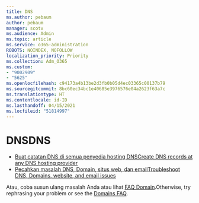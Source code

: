 ```yaml
---
title: DNS
ms.author: pebaum
author: pebaum
manager: scotv
ms.audience: Admin
ms.topic: article
ms.service: o365-administration
ROBOTS: NOINDEX, NOFOLLOW
localization_priority: Priority
ms.collection: Adm_O365
ms.custom:
- "9002909"
- "5625"
ms.openlocfilehash: c94173a4b13be2d3fb0b05d4ec03365c00137b79
ms.sourcegitcommit: 8bc60ec34bc1e40685e3976576e04a2623f63a7c
ms.translationtype: HT
ms.contentlocale: id-ID
ms.lasthandoff: 04/15/2021
ms.locfileid: "51814997"
---
```

# <a name="dns"></a><span data-ttu-id="2b8e8-102">DNS</span><span class="sxs-lookup"><span data-stu-id="2b8e8-102">DNS</span></span>

- [<span data-ttu-id="2b8e8-103">Buat catatan DNS di semua penyedia hosting DNS</span><span class="sxs-lookup"><span data-stu-id="2b8e8-103">Create DNS records at any DNS hosting provider</span></span>](https://docs.microsoft.com/microsoft-365/admin/get-help-with-domains/create-dns-records-at-any-dns-hosting-provider?view=o365-worldwide)
- [<span data-ttu-id="2b8e8-104">Pecahkan masalah DNS, Domain, situs web, dan email</span><span class="sxs-lookup"><span data-stu-id="2b8e8-104">Troubleshoot DNS, Domains, website, and email issues</span></span>](https://docs.microsoft.com/microsoft-365/admin/get-help-with-domains/find-and-fix-issues?view=o365-worldwide)

<span data-ttu-id="2b8e8-105">Atau, coba susun ulang masalah Anda atau lihat [FAQ Domain](https://docs.microsoft.com/microsoft-365/admin/setup/domains-faq?view=o365-worldwide).</span><span class="sxs-lookup"><span data-stu-id="2b8e8-105">Otherwise, try rephrasing your problem or see the [Domains FAQ](https://docs.microsoft.com/microsoft-365/admin/setup/domains-faq?view=o365-worldwide).</span></span>
